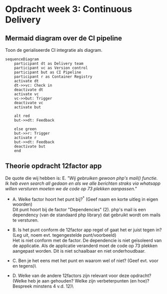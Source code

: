 # Opdracht week 3: Continuous Delivery

## Mermaid diagram over de CI pipeline
Toon de gerialiseerde CI integratie als diagram.
```mermaid
sequenceDiagram
    participant dt as Delivery team
    participant vc as Version control
    participant but as CI Pipeline
    participant r as Container Registry
    activate dt
    dt->>vc: Check in
    deactivate dt
    activate vc
    vc->>but: Trigger
    deactivate vc
    activate but
    
    alt red
    but->>dt: Feedback
    
    else green
    but->>r: Trigger
    activate r
    but->>dt: Feedback
    deactivate but
    end
```
## Theorie opdracht 12factor app

De quote die wij hebben is:
E. *"Wij gebruiken gewoon php's mail() functie. Ik heb even search all gedaan en  als we alle berichten straks via whatsapp willen versturen moeten we de code op 73 plekken aanpassen."*

- A. Welke factor hoort het punt bij?<sup>*</sup> (Geef naam en korte uitleg in eigen woorden)\
 Dit punt hoort bij de factor "Dependencies" (2). php's mail is een dependency (van de standaard php library) dat gebruikt wordt om mails te versturen. 
- B. Is het punt conform de 12factor app regel of gaat het er juist tegen in? (Leg uit, noem evt. tegengestelde punt/voorbeeld)\
  Het is niet conform met de factor. De dependencie is niet geïsoleerd van de applicatie. Als de applicatie veranderd moet de code op 73 plekken aangepast worden. Dit is niet schaalbaar en niet onderhoudbaar.
- C. Ben je het eens met het punt en waarom wel of niet? (Geef evt. voor en tegens)\
  
- D. Welke van de andere 12factors zijn relevant voor deze opdracht? (Welke heb je aan gehouden? Welke zijn verbeterpunten (en hoe)? Bespreek minstens 4 v.d. 12)\
 
